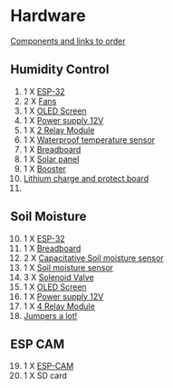 # Hardware

<ins>Components and links to order</ins>

## Humidity Control

  1. 1 X [ESP-32](https://www.aliexpress.com/item/32818325860.html?spm=a2g0o.productlist.main.1.11363350vrWJ2f&algo_pvid=0f2d2c1c-1b2b-4c17-abfd-e9d964b57f3b&algo_exp_id=0f2d2c1c-1b2b-4c17-abfd-e9d964b57f3b-0&pdp_npi=3%40dis%21ILS%2138.05%2138.05%21%21%21%21%21%402145265416879447871754183d0768%2164857728170%21sea%21IL%210&curPageLogUid=3akOhKdT7bIE)
  2. 2 X [Fans](https://www.aliexpress.com/item/4000341122269.html?spm=a2g0o.productlist.main.1.3c7b739ce8ykot&algo_pvid=cf383946-d231-43af-92bf-b33a675b2f2b&algo_exp_id=cf383946-d231-43af-92bf-b33a675b2f2b-0&pdp_npi=3%40dis%21ILS%2110.92%218.31%21%21%21%21%21%402100bfe316879450252393054d0745%2110000001398943842%21sea%21IL%210&curPageLogUid=lxFYqyv8mIpj)
  3. 1 X [OLED Screen](https://www.aliexpress.com/item/1005005492685155.html?spm=a2g0o.productlist.main.3.31696c71jBoNwj&algo_pvid=76ae2a3c-882d-44ad-b0de-020b978ba3eb&aem_p4p_detail=2023062802380315286367849550000016651&algo_exp_id=76ae2a3c-882d-44ad-b0de-020b978ba3eb-1&pdp_npi=3%40dis%21ILS%215.99%214.9%21%21%21%21%21%402100b78b16879450829612734d07b2%2112000033295642145%21sea%21IL%210&curPageLogUid=iJEFXMMtK7Sc&search_p4p_id=2023062802380315286367849550000016651_2)
  4. 1 X [Power supply 12V](https://www.aliexpress.com/item/1005001900841632.html?spm=a2g0o.productlist.main.5.4f5617dbZ9Zhb6&algo_pvid=1a421dad-9e22-4795-8a2f-56971ca8e04c&aem_p4p_detail=202306280240275689150413151810000033702&algo_exp_id=1a421dad-9e22-4795-8a2f-56971ca8e04c-2&pdp_npi=3%40dis%21ILS%2121.25%2116.99%21%21%21%21%21%402145279016879452278303634d0790%2112000018153484811%21sea%21IL%210&curPageLogUid=IbxlXOj0dzl5&search_p4p_id=202306280240275689150413151810000033702_3)
  5. 1 X [2 Relay Module](https://www.aliexpress.com/item/1005003132285985.html?spm=a2g0o.productlist.main.1.23bd7fcefiFffo&algo_pvid=c78048b3-ebdb-41a8-ae65-d2e4c39f6a11&aem_p4p_detail=2023062802410711590123052753280000034864&algo_exp_id=c78048b3-ebdb-41a8-ae65-d2e4c39f6a11-0&pdp_npi=3%40dis%21ILS%213.7%213.29%21%21%21%21%21%402145265416879452676948503d0768%2112000024272771305%21sea%21IL%210&curPageLogUid=tvw62voebacD&search_p4p_id=2023062802410711590123052753280000034864_1)
  6. 1 X [Waterproof temperature sensor](https://he.aliexpress.com/item/1005004636035308.html?spm=a2g0o.productlist.main.3.17f8PeCMPeCMxN&algo_pvid=0d1c0788-c048-4efd-a0bd-0425e0b82c85&algo_exp_id=0d1c0788-c048-4efd-a0bd-0425e0b82c85-1&pdp_npi=3%40dis%21ILS%2120.5%2120.5%21%21%21%21%21%402145279016879472717154348d0790%2112000029923148682%21sea%21IL%210&curPageLogUid=ouAM6FUPGRBg)
  7. 1 X [Breadboard](https://he.aliexpress.com/item/1005003640449308.html?spm=a2g0o.search0304.0.0.5fab692f1DqEZK&algo_pvid=a722cf1e-c2ba-4fde-b94f-ef8fe25a6ce9&algo_exp_id=a722cf1e-c2ba-4fde-b94f-ef8fe25a6ce9-14&pdp_ext_f=%7B%22sku_id%22%3A%2212000026608920636%22%7D&pdp_npi=2%40dis%21ILS%21%2117.36%21%21%214.23%21%21%400b0a187b16578059214857204e2875%2112000026608920636%21sea&gatewayAdapt=glo2isr)
  8. 1 X [Solar panel](https://he.aliexpress.com/item/1005002326120433.html?spm=a2g0o.productlist.main.3.334efq77fq77yG&algo_pvid=ea0eec33-66c3-4485-8c2d-bd1fe9cff32d&aem_p4p_detail=202306280318261135139460040960000108849&algo_exp_id=ea0eec33-66c3-4485-8c2d-bd1fe9cff32d-1&pdp_npi=3%40dis%21ILS%2134.57%2118.67%21%21%21%21%21%40210218bf16879475065256986d0743%2112000020099392676%21sea%21IL%211751780303&curPageLogUid=yrrfJZnJB6vB&search_p4p_id=202306280318261135139460040960000108849_2)
  9. 1 X [Booster](https://he.aliexpress.com/item/1005002033597196.html?pdp_npi=2%40dis%21ILS%21%E2%82%AA1.38%21%E2%82%AA0.86%21%21%21%21%21%402103011716879473808746896ee33e%2112000018482386066%21btf&_t=pvid%3Abbfa2e10-fd89-4b33-ac68-33205e3d9819&afTraceInfo=1005002033597196__pc__pcBridgePPC__xxxxxx__1687947381&spm=a2g0o.ppclist.product.mainProduct&gatewayAdapt=glo2isr)
  10. [Lithium charge and protect board](https://www.getelectronic.net/products/1a-single-cell-lithium-charge-and-protect-board-usb-c)
  11. 
## Soil Moisture

  10. 1 X [ESP-32](https://www.aliexpress.com/item/32818325860.html?spm=a2g0o.productlist.main.1.11363350vrWJ2f&algo_pvid=0f2d2c1c-1b2b-4c17-abfd-e9d964b57f3b&algo_exp_id=0f2d2c1c-1b2b-4c17-abfd-e9d964b57f3b-0&pdp_npi=3%40dis%21ILS%2138.05%2138.05%21%21%21%21%21%402145265416879447871754183d0768%2164857728170%21sea%21IL%210&curPageLogUid=3akOhKdT7bIE)
  11. 1 X [Breadboard](https://he.aliexpress.com/item/1005003640449308.html?spm=a2g0o.search0304.0.0.5fab692f1DqEZK&algo_pvid=a722cf1e-c2ba-4fde-b94f-ef8fe25a6ce9&algo_exp_id=a722cf1e-c2ba-4fde-b94f-ef8fe25a6ce9-14&pdp_ext_f=%7B%22sku_id%22%3A%2212000026608920636%22%7D&pdp_npi=2%40dis%21ILS%21%2117.36%21%21%214.23%21%21%400b0a187b16578059214857204e2875%2112000026608920636%21sea&gatewayAdapt=glo2isr)
  12. 2 X [Capacitative Soil moisture sensor](https://he.aliexpress.com/item/32908693444.html?spm=a2g0o.productlist.main.1.5b88j81ij81iVF&algo_pvid=36dc9762-55c7-4618-8de2-0f9ece10bd58&aem_p4p_detail=202306280300583801138781321000000074687&algo_exp_id=36dc9762-55c7-4618-8de2-0f9ece10bd58-0&pdp_npi=3%40dis%21ILS%212.96%212.51%21%21%21%21%21%402100ba4716879464581866097d074c%2110000001112702586%21sea%21IL%210&curPageLogUid=mU1uLBGU6Yfo&search_p4p_id=202306280300583801138781321000000074687_1)
  13. 1 X [Soil moisture sensor](https://he.aliexpress.com/item/1005004518510243.html?spm=a2g0o.productlist.main.45.5b88j81ij81iVF&algo_pvid=36dc9762-55c7-4618-8de2-0f9ece10bd58&algo_exp_id=36dc9762-55c7-4618-8de2-0f9ece10bd58-22&pdp_npi=3%40dis%21ILS%21140.69%21132.25%21%21%21%21%21%402100ba4716879464581866097d074c%2112000029448168368%21sea%21IL%210&curPageLogUid=FLK8w0AtYGMe)
  14. 3 X [Solenoid Valve](https://he.aliexpress.com/item/1005005244510404.html?spm=a2g0o.productlist.main.7.14ffd6ned6ne05&algo_pvid=57dd24f6-2b84-4c82-b48c-962e654fc6aa&algo_exp_id=57dd24f6-2b84-4c82-b48c-962e654fc6aa-3&pdp_npi=3%40dis%21ILS%2151.53%211.99%21%21%21%21%21%402100b69816879465794156583d0788%2112000032343782697%21sea%21IL%210&curPageLogUid=mkUd5Nt0UMQp)
  15. 1 X [OLED Screen](https://www.aliexpress.com/item/1005005492685155.html?spm=a2g0o.productlist.main.3.31696c71jBoNwj&algo_pvid=76ae2a3c-882d-44ad-b0de-020b978ba3eb&aem_p4p_detail=2023062802380315286367849550000016651&algo_exp_id=76ae2a3c-882d-44ad-b0de-020b978ba3eb-1&pdp_npi=3%40dis%21ILS%215.99%214.9%21%21%21%21%21%402100b78b16879450829612734d07b2%2112000033295642145%21sea%21IL%210&curPageLogUid=iJEFXMMtK7Sc&search_p4p_id=2023062802380315286367849550000016651_2)
  16. 1 X [Power supply 12V](https://www.aliexpress.com/item/1005001900841632.html?spm=a2g0o.productlist.main.5.4f5617dbZ9Zhb6&algo_pvid=1a421dad-9e22-4795-8a2f-56971ca8e04c&aem_p4p_detail=202306280240275689150413151810000033702&algo_exp_id=1a421dad-9e22-4795-8a2f-56971ca8e04c-2&pdp_npi=3%40dis%21ILS%2121.25%2116.99%21%21%21%21%21%402145279016879452278303634d0790%2112000018153484811%21sea%21IL%210&curPageLogUid=IbxlXOj0dzl5&search_p4p_id=202306280240275689150413151810000033702_3)
  17. 1 X [4 Relay Module](https://www.aliexpress.com/item/1005003132285985.html?spm=a2g0o.productlist.main.1.23bd7fcefiFffo&algo_pvid=c78048b3-ebdb-41a8-ae65-d2e4c39f6a11&aem_p4p_detail=2023062802410711590123052753280000034864&algo_exp_id=c78048b3-ebdb-41a8-ae65-d2e4c39f6a11-0&pdp_npi=3%40dis%21ILS%213.7%213.29%21%21%21%21%21%402145265416879452676948503d0768%2112000024272771305%21sea%21IL%210&curPageLogUid=tvw62voebacD&search_p4p_id=2023062802410711590123052753280000034864_1)
  18. [Jumpers a lot!](https://he.aliexpress.com/item/1005003252824475.html?spm=a2g0o.search0304.0.0.5fab692f1DqEZK&algo_pvid=a722cf1e-c2ba-4fde-b94f-ef8fe25a6ce9&algo_exp_id=a722cf1e-c2ba-4fde-b94f-ef8fe25a6ce9-13&pdp_ext_f=%7B%22sku_id%22%3A%2212000024867532507%22%7D&pdp_npi=2%40dis%21ILS%21%2114.17%21%21%211.38%21%21%400b0a187b16578059214857204e2875%2112000024867532507%21sea&gatewayAdapt=glo2isr)

  ## ESP CAM
  19. 1 X [ESP-CAM](https://he.aliexpress.com/item/1005003804757059.html?spm=a2g0o.productlist.main.1.3af51Ld91Ld9hN&algo_pvid=8a92f096-e143-4eb2-b9e0-070f4e388598&algo_exp_id=8a92f096-e143-4eb2-b9e0-070f4e388598-0&pdp_npi=3%40dis%21ILS%2126.68%2121.89%21%21%21%21%21%40214528be16879469603807188d076c%2112000027224927553%21sea%21IL%210&curPageLogUid=yjgS3A1sX77j)
  20. 1 X SD card

 
